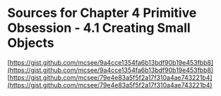 # Sources for Chapter 4 Primitive Obsession - 4.1 Creating Small Objects

[https://gist.github.com/mcsee/9a4cce1354fa6b13bdf90b19e453fbb8](https://gist.github.com/mcsee/9a4cce1354fa6b13bdf90b19e453fbb8)
[https://gist.github.com/mcsee/79e4e83a5f5f2a17f310a4ae743221b4](https://gist.github.com/mcsee/79e4e83a5f5f2a17f310a4ae743221b4)